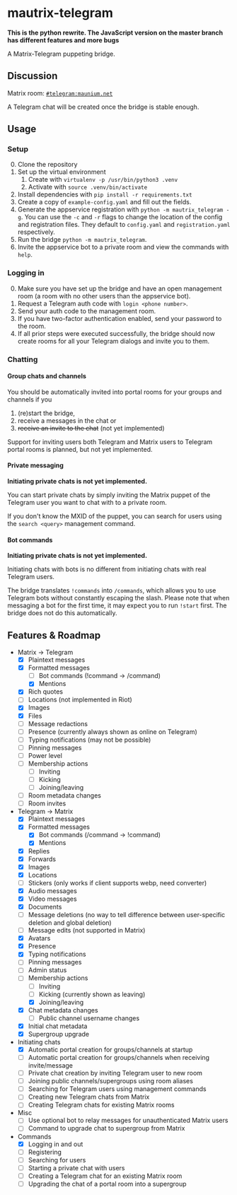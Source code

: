 # mautrix-telegram
**This is the python rewrite. The JavaScript version on the master branch has different features and more bugs**

A Matrix-Telegram puppeting bridge.

## Discussion
Matrix room: [`#telegram:maunium.net`](https://matrix.to/#/#telegram:maunium.net)

A Telegram chat will be created once the bridge is stable enough.

## Usage
### Setup
0. Clone the repository
1. Set up the virtual environment
   1. Create with `virtualenv -p /usr/bin/python3 .venv`
   2. Activate with `source .venv/bin/activate`
2. Install dependencies with `pip install -r requirements.txt`
3. Create a copy of `example-config.yaml` and fill out the fields.
4. Generate the appservice registration with `python -m mautrix_telegram -g`.
   You can use the `-c` and `-r` flags to change the location of the config and registration files.
   They default to `config.yaml` and `registration.yaml` respectively.
5. Run the bridge `python -m mautrix_telegram`.
6. Invite the appservice bot to a private room and view the commands with `help`.

### Logging in
0. Make sure you have set up the bridge and have an open management room (a room with no other users than the appservice bot).
1. Request a Telegram auth code with `login <phone number>`.
2. Send your auth code to the management room.
3. If you have two-factor authentication enabled, send your password to the room.
4. If all prior steps were executed successfully, the bridge should now create rooms for all your Telegram dialogs and invite you to them.

### Chatting
#### Group chats and channels
You should be automatically invited into portal rooms for your groups and channels if you
1. (re)start the bridge,
2. receive a messages in the chat or
3. ~~receive an invite to the chat~~ (not yet implemented)

Support for inviting users both Telegram and Matrix users to Telegram portal rooms is planned, but not yet implemented.

#### Private messaging
**Initiating private chats is not yet implemented.**

You can start private chats by simply inviting the Matrix puppet of the Telegram user you want to chat with to a private room.

If you don't know the MXID of the puppet, you can search for users using the `search <query>` management command.

#### Bot commands
**Initiating private chats is not yet implemented.**

Initiating chats with bots is no different from initiating chats with real Telegram users.

The bridge translates `!commands` into `/commands`, which allows you to use Telegram bots without constantly escaping
the slash. Please note that when messaging a bot for the first time, it may expect you to run `!start` first. The bridge
does not do this automatically.

## Features & Roadmap
* Matrix → Telegram
  * [x] Plaintext messages
  * [x] Formatted messages
    * [ ] Bot commands (!command -> /command)
    * [x] Mentions
  * [x] Rich quotes
  * [ ] Locations (not implemented in Riot)
  * [x] Images
  * [x] Files
  * [ ] Message redactions
  * [ ] Presence (currently always shown as online on Telegram)
  * [ ] Typing notifications (may not be possible)
  * [ ] Pinning messages
  * [ ] Power level
  * [ ] Membership actions
    * [ ] Inviting
    * [ ] Kicking
    * [ ] Joining/leaving
  * [ ] Room metadata changes
  * [ ] Room invites
* Telegram → Matrix
  * [x] Plaintext messages
  * [x] Formatted messages
    * [x] Bot commands (/command -> !command)
    * [x] Mentions
  * [x] Replies
  * [x] Forwards
  * [x] Images
  * [x] Locations
  * [ ] Stickers (only works if client supports webp, need converter)
  * [x] Audio messages
  * [x] Video messages
  * [x] Documents
  * [ ] Message deletions (no way to tell difference between user-specific deletion and global deletion)
  * [ ] Message edits (not supported in Matrix)
  * [x] Avatars
  * [x] Presence
  * [x] Typing notifications
  * [ ] Pinning messages
  * [ ] Admin status
  * [ ] Membership actions
    * [ ] Inviting
    * [ ] Kicking (currently shown as leaving)
    * [x] Joining/leaving
  * [x] Chat metadata changes
    * [ ] Public channel username changes
  * [x] Initial chat metadata
  * [x] Supergroup upgrade
* Initiating chats
  * [x] Automatic portal creation for groups/channels at startup
  * [ ] Automatic portal creation for groups/channels when receiving invite/message
  * [ ] Private chat creation by inviting Telegram user to new room
  * [ ] Joining public channels/supergroups using room aliases
  * [ ] Searching for Telegram users using management commands
  * [ ] Creating new Telegram chats from Matrix
  * [ ] Creating Telegram chats for existing Matrix rooms
* Misc
  * [ ] Use optional bot to relay messages for unauthenticated Matrix users
  * [ ] Command to upgrade chat to supergroup from Matrix
* Commands
  * [x] Logging in and out
  * [ ] Registering
  * [ ] Searching for users
  * [ ] Starting a private chat with users
  * [ ] Creating a Telegram chat for an existing Matrix room
  * [ ] Upgrading the chat of a portal room into a supergroup
